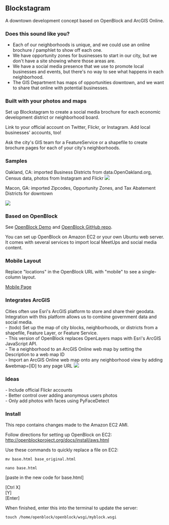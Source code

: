 <h2>Blockstagram</h2>
A downtown development concept based on OpenBlock and ArcGIS Online.

<h3>Does this sound like you?</h3>
<ul>
<li>Each of our neighborhoods is unique, and we could use an online brochure / pamphlet to show off each one.</li>
<li>We have opportunity zones for businesses to start in our city, but we don't have a site showing where those areas are.</li>
<li>We have a social media presence that we use to promote local businesses and events, but there's no way to see what happens in each neighborhood.</li>
<li>The GIS Department has maps of opportunities downtown, and we want to share that online with potential businesses.</li>
</ul>

<h3>Built with your photos and maps</h3>
Set up Blockstagram to create a social media brochure for each economic development district or neighborhood board.

Link to your official account on Twitter, Flickr, or Instagram.  Add local businesses' accounts, too!

Ask the city's GIS team for a FeatureService or a shapefile to create brochure pages for each of your city's neighborhoods.

<h3>Samples</h3>
Oakland, CA: imported Business Districts from data.OpenOakland.org, Census data, photos from Instagram and Flickr

<img src="http://i.imgur.com/cltgJ.png"/>

Macon, GA: imported Zipcodes, Opportunity Zones, and Tax Abatement Districts for downtown

<img src="http://i.imgur.com/E3yDA.png"/>

<h3>Based on OpenBlock</h3>
See <a href="http://demo.openblockproject.org">OpenBlock Demo</a>
and <a href="https://github.com/openplans/openblock">OpenBlock GitHub repo</a>.

You can set up OpenBlock on Amazon EC2 or your own Ubuntu web server. It comes with several services to import local MeetUps and social media content.

<h3>Mobile Layout</h3>
Replace "locations" in the OpenBlock URL with "mobile" to see a single-column layout.

<a href="http://ec2-23-20-172-37.compute-1.amazonaws.com/mobile/zones/downtowntest2/">Mobile Page</a>

<h3>Integrates ArcGIS</h3>
Cities often use Esri's ArcGIS platform to store and share their geodata. Integration with this platform allows us to combine government data and social media.
<br/>
- (todo) Set up the map of city blocks, neighborhoods, or districts from a shapefile, Feature Layer, or Feature Service.
<br/>
- This version of OpenBlock replaces OpenLayers maps with Esri's ArcGIS JavaScript API.
<br/>
- Tie a neighborhood to an ArcGIS Online web map by setting the Description to a web map ID
<br/>
- Import an ArcGIS Online web map onto any neighborhood view by adding &webmap=[ID] to any page URL
<img src="http://i.imgur.com/o7ZBv.png"/>

<h3>Ideas</h3>
- Include official Flickr accounts
<br/>
- Better control over adding anonymous users photos
<br/>
- Only add photos with faces using PyFaceDetect

<h3>Install</h3>
This repo contains changes made to the Amazon EC2 AMI.

Follow directions for setting up OpenBlock on EC2:<br/>
http://openblockproject.org/docs/install/aws.html

Use these commands to quickly replace a file on EC2:

    mv base.html base_original.html

    nano base.html

[paste in the new code for base.html]

[Ctrl X]<br/>
[Y]<br/>
[Enter]<br/>

When finished, enter this into the terminal to update the server:

    touch /home/openblock/openblock/wsgi/myblock.wsgi